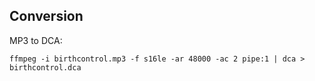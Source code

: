 
## Conversion

MP3 to DCA:

    ffmpeg -i birthcontrol.mp3 -f s16le -ar 48000 -ac 2 pipe:1 | dca > birthcontrol.dca
